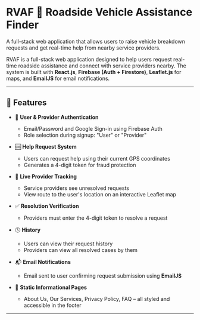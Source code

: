 # RVAF 🚗 Roadside Vehicle Assistance Finder
A full-stack web application that allows users to raise vehicle breakdown requests and get real-time help from nearby service providers.

RVAF is a full-stack web application designed to help users request real-time roadside assistance and connect with service providers nearby. The system is built with **React.js**, **Firebase (Auth + Firestore)**, **Leaflet.js** for maps, and **EmailJS** for email notifications.

---

## 🔧 Features

- 🔐 **User & Provider Authentication**
  - Email/Password and Google Sign-in using Firebase Auth
  - Role selection during signup: "User" or "Provider"
  
- 🆘 **Help Request System**
  - Users can request help using their current GPS coordinates
  - Generates a 4-digit token for fraud protection

- 📍 **Live Provider Tracking**
  - Service providers see unresolved requests
  - View route to the user's location on an interactive Leaflet map

- ✅ **Resolution Verification**
  - Providers must enter the 4-digit token to resolve a request

- 🕓 **History**
  - Users can view their request history
  - Providers can view all resolved cases by them

- 📬 **Email Notifications**
  - Email sent to user confirming request submission using **EmailJS**

- 📄 **Static Informational Pages**
  - About Us, Our Services, Privacy Policy, FAQ – all styled and accessible in the footer

---

